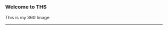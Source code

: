 ### Welcome to THS
This is my 360 Image

<script src="//360.vizor.io/scripts/embed.js" data-vizorurl="https://360.vizor.io/embed/v/pl6nq" ></script>

<script src="//360.vizor.io/scripts/embed.js" data-vizorurl="https://360.vizor.io/embed/v/kykav" ></script>

***

